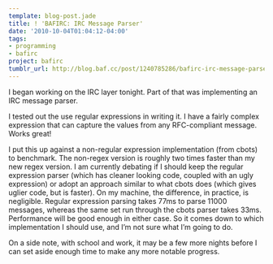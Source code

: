 ```yaml
---
template: blog-post.jade
title: ! 'BAFIRC: IRC Message Parser'
date: '2010-10-04T01:04:12-04:00'
tags:
- programming
- bafirc
project: bafirc
tumblr_url: http://blog.baf.cc/post/1240785286/bafirc-irc-message-parser
---
```

I began working on the IRC layer tonight. Part of that was implementing an IRC message parser.

I tested out the use regular expressions in writing it. I have a fairly complex expression that can capture the values from any RFC-compliant message. Works great!

I put this up against a non-regular expression implementation (from cbots) to benchmark. The non-regex version is roughly two times faster than my new regex version. I am currently debating if I should keep the regular expression parser (which has cleaner looking code, coupled with an ugly expression) or adopt an approach similar to what cbots does (which gives uglier code, but is faster). On my machine, the difference, in practice, is negligible. Regular expression parsing takes 77ms to parse 11000 messages, whereas the same set run through the cbots parser takes 33ms. Performance will be good enough in either case.
So it comes down to which implementation I should use, and I’m not sure what I’m going to do.

On a side note, with school and work, it may be a few more nights before I can set aside enough time to make any more notable progress.